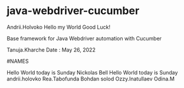 # java-webdriver-cucumber
Andrii.Holvoko
Hello my World
Good Luck!

Base framework for Java Webdriver automation with Cucumber

Tanuja.Kharche
Date : May 26, 2022

#NAMES

Hello World today is Sunday
Nickolas Bell
Hello World today is Sunday
andrii.holovko
Rea.Tabofunda
Bohdan solod
Ozzy.Inatullaev
Odina.M
